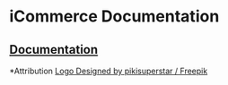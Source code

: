 <h1>
    iCommerce Documentation
</h1>

<h2>
    <a href="https://i-commerce-uk.herokuapp.com/docs">Documentation</a>
</h2>

*Attribution
<a href="http://www.freepik.com">Logo Designed by pikisuperstar / Freepik</a>